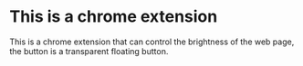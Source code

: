 # This is a chrome extension
This is a chrome extension that can control the brightness of the web page, the button is a transparent floating button.
